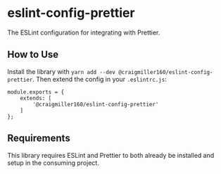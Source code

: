 # eslint-config-prettier

The ESLint configuration for integrating with Prettier.

## How to Use

Install the library with `yarn add --dev @craigmiller160/eslint-config-prettier`. Then extend the config in your `.eslintrc.js`:

```
module.exports = {
    extends: [
        '@craigmiller160/eslint-config-prettier'
    ]
};
```

## Requirements

This library requires ESLint and Prettier to both already be installed and setup in the consuming project.
